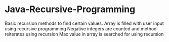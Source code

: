 Java-Recursive-Programming
==========================

Basic recursion methods to find certain values.
Array is filled with user input using recursive programming
Negative integers are counted and method reiterates using recursion
Max value in array is searched for using recursion
